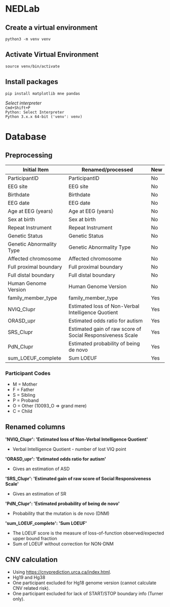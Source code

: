 # NEDLab
## Create a virtual environment
```python3 -m venv venv```

## Activate Virtual Environment
```source venv/bin/activate```  

## Install packages
```pip install matplotlib mne pandas```

_Select interpreter_  
```Cmd+Shift+P```  
```Python: Select Interpreter```  
```Python 3.x.x 64-bit ('venv': venv)```  

# Database

## Preprocessing
| Initial Item              | Renamed/processed                                      | New  |
| ------------------------- | ------------------------------------------------------ | ---- |
| ParticipantID             | ParticipantID                                          | No   |
| EEG site                  | EEG site                                               | No   |
| Birthdate                 | Birthdate                                              | No   |
| EEG date                  | EEG date                                               | No   |
| Age at EEG (years)        | Age at EEG (years)                                     | No   |
| Sex at birth              | Sex at birth                                           | No   |
| Repeat Instrument         | Repeat Instrument                                      | No   |
| Genetic Status            | Genetic Status                                         | No   |
| Genetic Abnormality Type  | Genetic Abnormality Type                               | No   |
| Affected chromosome       | Affected chromosome                                    | No   |
| Full proximal boundary    | Full proximal boundary                                 | No   |
| Full distal boundary      | Full distal boundary                                   | No   |
| Human Genome Version      | Human Genome Version                                   | No   |
| family_member_type        | family_member_type                                     | Yes  |
| NVIQ_CIupr                | Estimated loss of Non-Verbal Intelligence Quotient     | Yes  |
| ORASD_upr                 | Estimated odds ratio for autism                        | Yes  |
| SRS_CIupr                 | Estimated gain of raw score of Social Responsiveness Scale | Yes  |
| PdN_CIupr                 | Estimated probability of being de novo                 | Yes  |
| sum_LOEUF_complete        | Sum LOEUF                                              | Yes  |

### Participant Codes
- M = Mother
- F = Father
- S = Sibling
- P = Proband
- O = Other (10093_O => grand mere)
- C = Child

## Renamed columns
**'NVIQ_CIupr': 'Estimated loss of Non-Verbal Intelligence Quotient'**  
- Verbal Intelligence Quotient - number of lost VIQ point

**'ORASD_upr': 'Estimated odds ratio for autism'**  
- Gives an estimation of ASD

**'SRS_CIupr': 'Estimated gain of raw score of Social Responsiveness Scale'**  
- Gives an estimation of SR

**'PdN_CIupr': 'Estimated probability of being de novo'**  
- Probability that the mutation is de novo (DNM)

**'sum_LOEUF_complete': 'Sum LOEUF'**
- The LOEUF score is the measure of loss-of-function observed/expected upper bound fraction
- Sum of LOEUF without correction for NON-DNM

## CNV calculation
- Using https://cnvprediction.urca.ca/index.html.
- Hg19 and Hg38
- One participant excluded for Hg18 genome version (cannot calculate CNV related risk).
- One participant excluded for lack of START/STOP boundary info (Turner only).